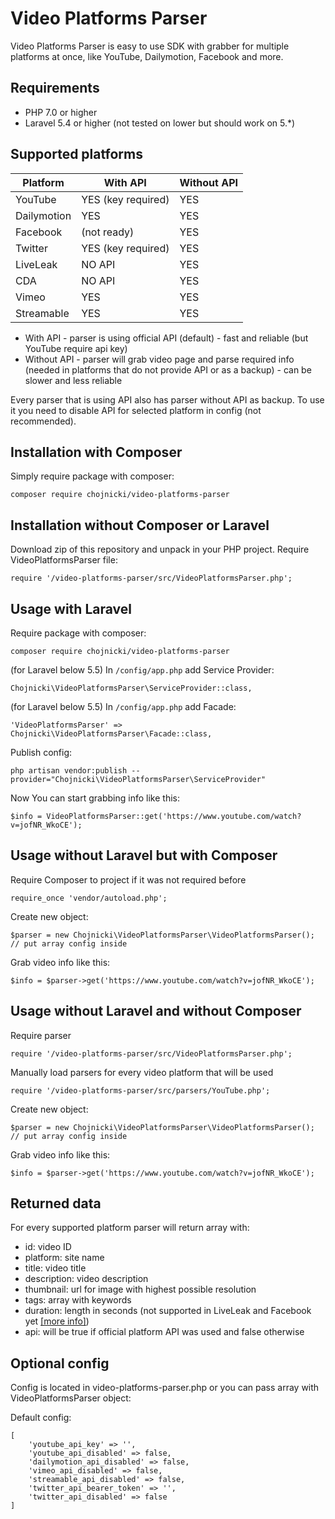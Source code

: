 # Video Platforms Parser

Video Platforms Parser is easy to use SDK with grabber for multiple platforms at once, like YouTube, Dailymotion, Facebook and more.

## Requirements

- PHP 7.0 or higher
- Laravel 5.4 or higher (not tested on lower but should work on 5.*)


## Supported platforms
| Platform      | With API           |  Without API  |
| ------------- | -------------      | ------------- |
| YouTube       | YES (key required) |  YES          |
| Dailymotion   | YES                |  YES          |
| Facebook      | (not ready)        |  YES          |
| Twitter       | YES (key required) |  YES          |
| LiveLeak      | NO API             |  YES          |
| CDA           | NO API             |  YES          |
| Vimeo         | YES                |  YES          |
| Streamable    | YES                |  YES          |

* With API - parser is using official API (default) - fast and reliable (but YouTube require api key)
* Without API - parser will grab video page and parse required info (needed in platforms that do not provide API or as a backup) - can be slower and less reliable

Every parser that is using API also has parser without API as backup. To use it you need to disable API for selected platform in config (not recommended).


## Installation with Composer

Simply require package with composer:
```
composer require chojnicki/video-platforms-parser
```

## Installation without Composer or Laravel
Download zip of this repository and unpack in your PHP project.
Require VideoPlatformsParser file:
```
require '/video-platforms-parser/src/VideoPlatformsParser.php';
```


## Usage with Laravel

Require package with composer:
```
composer require chojnicki/video-platforms-parser
```

(for Laravel below 5.5) In `/config/app.php` add Service Provider:
```
Chojnicki\VideoPlatformsParser\ServiceProvider::class,
```
(for Laravel below 5.5) In `/config/app.php` add Facade:
```
'VideoPlatformsParser' => Chojnicki\VideoPlatformsParser\Facade::class,
```

Publish config:
```
php artisan vendor:publish --provider="Chojnicki\VideoPlatformsParser\ServiceProvider"
```

Now You can start grabbing info like this:
```
$info = VideoPlatformsParser::get('https://www.youtube.com/watch?v=jofNR_WkoCE');
```


## Usage without Laravel but with Composer
Require Composer to project if it was not required before
```
require_once 'vendor/autoload.php';
```

Create new object:
```
$parser = new Chojnicki\VideoPlatformsParser\VideoPlatformsParser(); // put array config inside
```

Grab video info like this:
```
$info = $parser->get('https://www.youtube.com/watch?v=jofNR_WkoCE');
```

## Usage without Laravel and without Composer
Require parser
```
require '/video-platforms-parser/src/VideoPlatformsParser.php';
```
Manually load parsers for every video platform that will be used
```
require '/video-platforms-parser/src/parsers/YouTube.php';
```

Create new object:
```
$parser = new Chojnicki\VideoPlatformsParser\VideoPlatformsParser(); // put array config inside
```

Grab video info like this:
```
$info = $parser->get('https://www.youtube.com/watch?v=jofNR_WkoCE');
```


## Returned data

For every supported platform parser will return array with:

- id: video ID
- platform: site name
- title: video title
- description: video description
- thumbnail: url for image with highest possible resolution
- tags: array with keywords
- duration: length in seconds (not supported in LiveLeak and Facebook yet [[more info]](https://github.com/chojnicki/video-platforms-parser/issues/4))
- api: will be true if official platform API was used and false otherwise


## Optional config

Config is located in video-platforms-parser.php or you can pass array with VideoPlatformsParser object:

Default config:

```
[
    'youtube_api_key' => '',
    'youtube_api_disabled' => false,
    'dailymotion_api_disabled' => false,
    'vimeo_api_disabled' => false,
    'streamable_api_disabled' => false,
    'twitter_api_bearer_token' => '',
    'twitter_api_disabled' => false
]
```
